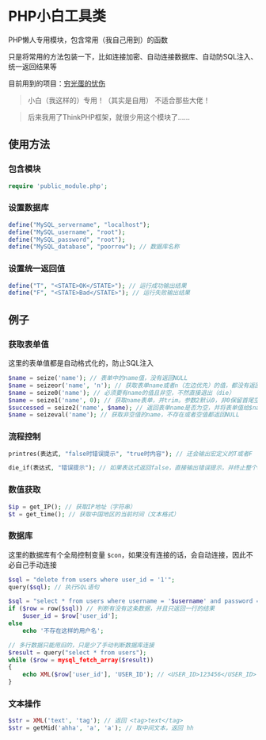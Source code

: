 PHP小白工具类
===

PHP懒人专用模块，包含常用（我自己用到）的函数

只是将常用的方法包装一下，比如连接加密、自动连接数据库、自动防SQL注入、统一返回结果等

目前用到的项目：[穷光蛋的忧伤](https://github.com/MRXY001/Poorrow.git)

> 小白（我这样的）专用！（其实是自用）
>  不适合那些大佬！

> 后来我用了ThinkPHP框架，就很少用这个模块了……



## 使用方法 

### 包含模块

```php
require 'public_module.php';
```



### 设置数据库

```php
define("MySQL_servername", "localhost");
define("MySQL_username", "root");
define("MySQL_password", "root");
define("MySQL_database", "poorrow"); // 数据库名称
```



### 设置统一返回值

```php
define("T", "<STATE>OK</STATE>"); // 运行成功输出结果
define("F", "<STATE>Bad</STATE>"); // 运行失败输出结果
```



## 例子

### 获取表单值

这里的表单值都是自动格式化的，防止SQL注入

```php
$name = seize('name'); // 表单中的name值，没有返回NULL
$name = seizeor('name', 'n'); // 获取表单name或者n（左边优先）的值，都没有返回NULL
$name = seize0('name'); // 必须要有name的值且非空，不然直接退出（die）
$name = seize1('name', 0); // 获取name表单，并trim。参数2默认0，非0保留首尾空）
$successed = seize2('name', $name); // 返回表单name是否为空，并将表单值给$name
$name = seizeval('name'); // 获取非空值的name，不存在或者空值都返回NULL
```



### 流程控制

```php
printres(表达式, "false时错误提示", "true时内容"); // 还会输出宏定义的T或者F

die_if(表达式, "错误提示"); // 如果表达式返回false，直接输出错误提示，并终止整个程序
```



### 数值获取

```php
$ip = get_IP(); // 获取IP地址（字符串）
$t = get_time(); // 获取中国地区的当前时间（文本格式）
```



### 数据库

这里的数据库有个全局控制变量 `$con`，如果没有连接的话，会自动连接，因此不必自己手动连接

```php
$sql = "delete from users where user_id = '1'";
query($sql); // 执行SQL语句
```

```php
$sql = "select * from users where username = '$username' and password = '$password'";
if ($row = row($sql)) // 判断有没有这条数据，并且只返回一行的结果
    $user_id = $row['user_id'];
else
    echo '不存在这样的用户名';
```

```php
// 多行数据只能用旧的，只是少了手动判断数据库连接
$result = query("select * from users");
while ($row = mysql_fetch_array($result))
{
    echo XML($row['user_id'], 'USER_ID'); // <USER_ID>123456</USER_ID>
}
```



### 文本操作

```php
$str = XML('text', 'tag'); // 返回 <tag>text</tag>
$str = getMid('ahha', 'a', 'a'); // 取中间文本，返回 hh
```

